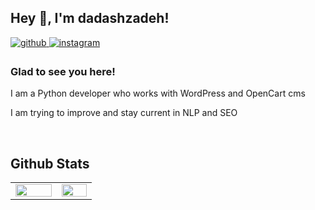 ## Hey 👋, I'm dadashzadeh!  
  

<a href="https://github.com/dadashzadeh" target="_blank">
<img src=https://img.shields.io/badge/github-%2324292e.svg?&style=for-the-badge&logo=github&logoColor=white alt=github style="margin-bottom: 5px;" />
</a>
<a href="https://instagram.com/webdadashzadeh" target="_blank">
<img src=https://img.shields.io/badge/instagram-%23000000.svg?&style=for-the-badge&logo=instagram&logoColor=white alt=instagram style="margin-bottom: 5px;" />
</a>  
  



### Glad to see you here!  
I am a Python developer who works with WordPress and OpenCart cms

I am trying to improve and stay current in NLP and SEO
  


<br/>  


## Github Stats  
<table><tr><td valign="top" width="40%">

<img src="https://github-readme-stats.vercel.app/api?username=dadashzadeh&show_icons=true&count_private=true&hide_border=true&theme=dracula" align="left" style="width: 100%" />

</td>
<td width="30%">

<img src="https://github-readme-stats.vercel.app/api/top-langs/?username=dadashzadeh&hide_border=true&layout=compact&theme=radical" align="left" style="width: 100%" />

</td></tr></table>  

<br/>
